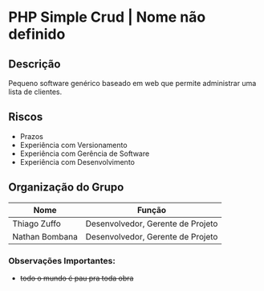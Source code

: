 # PHP Simple Crud | Nome não definido

## Descrição
Pequeno software genérico baseado em web que permite administrar uma lista de clientes.

## Riscos
-  Prazos
- Experiência com Versionamento
- Experiência com Gerência de Software
- Experiência com Desenvolvimento

## Organização do Grupo
|      Nome     |               Função              |
|---------------|-----------------------------------|
|Thiago Zuffo   | Desenvolvedor, Gerente de Projeto |
|Nathan Bombana | Desenvolvedor, Gerente de Projeto |

### Observações Importantes:
- ~~todo o mundo é pau pra toda obra~~
